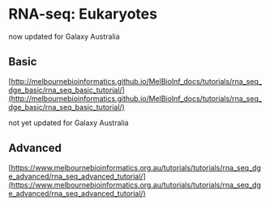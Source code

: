 # RNA-seq: Eukaryotes

<ss>now updated for Galaxy Australia</ss>

## Basic

[http://melbournebioinformatics.github.io/MelBioInf_docs/tutorials/rna_seq_dge_basic/rna_seq_basic_tutorial/](http://melbournebioinformatics.github.io/MelBioInf_docs/tutorials/rna_seq_dge_basic/rna_seq_basic_tutorial/)

<ss>not yet updated for Galaxy Australia</ss>

## Advanced

[https://www.melbournebioinformatics.org.au/tutorials/tutorials/rna_seq_dge_advanced/rna_seq_advanced_tutorial/](https://www.melbournebioinformatics.org.au/tutorials/tutorials/rna_seq_dge_advanced/rna_seq_advanced_tutorial/)
